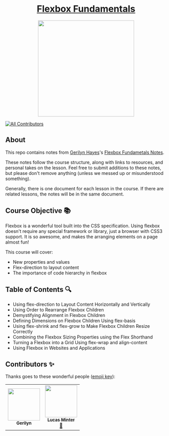 <h1 align="center"><a href="https://egghead.io/courses/flexbox-fundamentals">Flexbox Fundamentals</a></h1>

<p align="center"><img src="https://d2eip9sf3oo6c2.cloudfront.net/series/square_covers/000/000/036/full/EGH_Flexbox.png" width="300"></p>

<p align="center">
<!-- ALL-CONTRIBUTORS-BADGE:START - Do not remove or modify this section -->

[![All Contributors](https://img.shields.io/badge/all_contributors-1-orange.svg?style=flat-square)](#contributors-)

<!-- ALL-CONTRIBUTORS-BADGE:END -->

## About 

This repo contains notes from [Gerilyn Hayes](https://twitter.com/gerilynmhayes)'s [Flexbox Fundametals Notes](https://egghead.io/courses/flexbox-fundamentals).

These notes follow the course structure, along with links to resources, and personal takes on the lesson. Feel free to submit additions to these notes, but please don't remove anything (unless we messed up or misunderstood something).

Generally, there is one document for each lesson in the course. If there are related lessons, the notes will be in the same document.

</p>

## Course Objective 📚

Flexbox is a wonderful tool built into the CSS specification. Using flexbox doesn't require any special framework or library, just a browser with CSS3 support. It is so awesome, and makes the arranging elements on a page almost fun!

This course will cover:

- New properties and values
- Flex-direction to layout content
- The importance of code hierarchy in flexbox


## Table of Contents 🔍

- Using flex-direction to Layout Content Horizontally and Vertically
- Using Order to Rearrange Flexbox Children
- Demystifying Alignment in Flexbox Children
- Defining Dimensions on Flexbox Children Using flex-basis
- Using flex-shrink and flex-grow to Make Flexbox Children Resize Correctly
- Combining the Flexbox Sizing Properties using the Flex Shorthand
- Turning a Flexbox into a Grid Using flex-wrap and align-content
- Using Flexbox in Websites and Applications

## Contributors ✨

Thanks goes to these wonderful people ([emoji key](https://allcontributors.org/docs/en/emoji-key)):

<table>
  <tr>
    <td align="center"><a href="https://github.com/gerilynmhayes"><img src="https://avatars1.githubusercontent.com/u/49490974?s=460&u=50ff36702f3f9b324d584f11f4dd93aae544b146&v=4" width="100px;" alt=""/><br /><sub><b>Gerilyn</b></sub></a><br />
    <td align="center"><a href="https://github.com/lsminter"><img src="https://avatars2.githubusercontent.com/u/26470581?s=400&u=89e0c4f7db5c054125a372dc17b4590e297ac20d&v=4" width="100px;" alt=""/><br /><sub><b>Lucas Minter</b></sub></a><br /><a href="#review-lsminter" title="Review">👀</a>  </td>
</table>